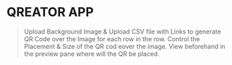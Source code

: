 # QREATOR APP

>Upload Background Image & Upload CSV file with Links to generate QR Code over the Image for each row in the row. 
>Control the Placement & Size of the QR cod eover the image.
>View beforehand in the preview pane where will the QR be placed.


